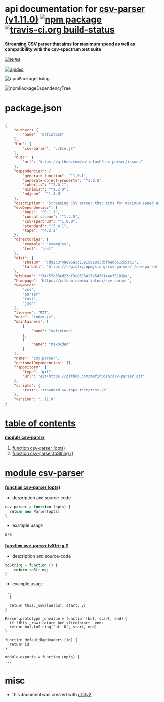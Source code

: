 # api documentation for  [csv-parser (v1.11.0)](https://github.com/mafintosh/csv-parser)  [![npm package](https://img.shields.io/npm/v/npmdoc-csv-parser.svg?style=flat-square)](https://www.npmjs.org/package/npmdoc-csv-parser) [![travis-ci.org build-status](https://api.travis-ci.org/npmdoc/node-npmdoc-csv-parser.svg)](https://travis-ci.org/npmdoc/node-npmdoc-csv-parser)
#### Streaming CSV parser that aims for maximum speed as well as compatibility with the csv-spectrum test suite

[![NPM](https://nodei.co/npm/csv-parser.png?downloads=true&downloadRank=true&stars=true)](https://www.npmjs.com/package/csv-parser)

[![apidoc](https://npmdoc.github.io/node-npmdoc-csv-parser/build/screenCapture.buildCi.browser.apidoc.html.png)](https://npmdoc.github.io/node-npmdoc-csv-parser/build/apidoc.html)

![npmPackageListing](https://npmdoc.github.io/node-npmdoc-csv-parser/build/screenCapture.npmPackageListing.svg)

![npmPackageDependencyTree](https://npmdoc.github.io/node-npmdoc-csv-parser/build/screenCapture.npmPackageDependencyTree.svg)



# package.json

```json

{
    "author": {
        "name": "mafintosh"
    },
    "bin": {
        "csv-parser": "./bin.js"
    },
    "bugs": {
        "url": "https://github.com/mafintosh/csv-parser/issues"
    },
    "dependencies": {
        "generate-function": "^1.0.1",
        "generate-object-property": "^1.0.0",
        "inherits": "^2.0.1",
        "minimist": "^1.2.0",
        "ndjson": "^1.4.0"
    },
    "description": "Streaming CSV parser that aims for maximum speed as well as compatibility with the csv-spectrum test suite",
    "devDependencies": {
        "bops": "^0.1.1",
        "concat-stream": "^1.4.5",
        "csv-spectrum": "^1.0.0",
        "standard": "^5.4.1",
        "tape": "^4.2.2"
    },
    "directories": {
        "example": "examples",
        "test": "test"
    },
    "dist": {
        "shasum": "cd92c3f49895a3c1591591035cbfbe6b51c55ab1",
        "tarball": "https://registry.npmjs.org/csv-parser/-/csv-parser-1.11.0.tgz"
    },
    "gitHead": "234c57e330d23cf3c8503417e5436144ef51816a",
    "homepage": "https://github.com/mafintosh/csv-parser",
    "keywords": [
        "csv",
        "parser",
        "fast",
        "json"
    ],
    "license": "MIT",
    "main": "index.js",
    "maintainers": [
        {
            "name": "mafintosh"
        },
        {
            "name": "maxogden"
        }
    ],
    "name": "csv-parser",
    "optionalDependencies": {},
    "repository": {
        "type": "git",
        "url": "git+https://github.com/mafintosh/csv-parser.git"
    },
    "scripts": {
        "test": "standard && tape test/test.js"
    },
    "version": "1.11.0"
}
```



# <a name="apidoc.tableOfContents"></a>[table of contents](#apidoc.tableOfContents)

#### [module csv-parser](#apidoc.module.csv-parser)
1.  [function <span class="apidocSignatureSpan"></span>csv-parser (opts)](#apidoc.element.csv-parser.csv-parser)
1.  [function <span class="apidocSignatureSpan">csv-parser.</span>toString ()](#apidoc.element.csv-parser.toString)



# <a name="apidoc.module.csv-parser"></a>[module csv-parser](#apidoc.module.csv-parser)

#### <a name="apidoc.element.csv-parser.csv-parser"></a>[function <span class="apidocSignatureSpan"></span>csv-parser (opts)](#apidoc.element.csv-parser.csv-parser)
- description and source-code
```javascript
csv-parser = function (opts) {
  return new Parser(opts)
}
```
- example usage
```shell
n/a
```

#### <a name="apidoc.element.csv-parser.toString"></a>[function <span class="apidocSignatureSpan">csv-parser.</span>toString ()](#apidoc.element.csv-parser.toString)
- description and source-code
```javascript
toString = function () {
    return toString;
}
```
- example usage
```shell
...
  }

  return this._onvalue(buf, start, y)
}

Parser.prototype._onvalue = function (buf, start, end) {
  if (this._raw) return buf.slice(start, end)
  return buf.toString('utf-8', start, end)
}

function defaultMapHeaders (id) {
  return id
}

module.exports = function (opts) {
...
```



# misc
- this document was created with [utility2](https://github.com/kaizhu256/node-utility2)
